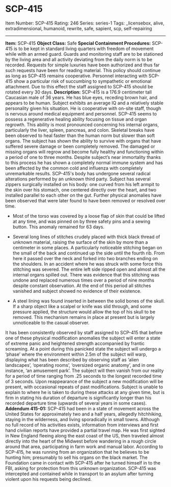 # SCP-415
Item Number: SCP-415
Rating: 246
Series: series-1
Tags: _licensebox, alive, extradimensional, humanoid, rewrite, safe, sapient, scp, self-repairing

---

**Item:** SCP-415
**Object Class:** Safe
**Special Containment Procedures:** SCP-415 is to be kept in standard living quarters with freedom of movement while with an armed guard. Guards and monitoring staff are to be stationed by the living area and all activity deviating from the daily norm is to be recorded. Requests for simple luxuries have been authorized and thus far such requests have been for reading material. This policy should continue as long as SCP-415 remains cooperative. Personnel interacting with SCP-415 show a particular risk of succumbing to sympathetic or emotional attachment. Due to this effect the staff assigned to SCP-415 should be rotated every 30 days.
**Description:** SCP-415 is a 176.9 centimeter tall Caucasian male of 36 years. He has blue eyes, receding brown hair, and appears to be human. Subject exhibits an average IQ and a relatively stable personality given his situation. He is cooperative with on-site staff, though is nervous around medical equipment and personnel.
SCP-415 seems to possess a regenerative healing ability focusing on tissue and organ regrowth. This ability is most pronounced concerning his internal organs, particularly the liver, spleen, pancreas, and colon. Skeletal breaks have been observed to heal faster than the human norm but slower than soft organs. The subject has shown the ability to survive with organs that have suffered severe damage or been completely removed. The damaged or missing organs will regrow and become fully healthy and functioning within a period of one to three months. Despite subject’s near immortality thanks to this process he has shown a completely normal immune system and has been affected by the common cold and influenza with completely unremarkable results.
SCP-415's body has undergone several radical alterations performed by an unknown third party. Subject has several zippers surgically installed on his body: one curved from his left armpit to the skin over his stomach, one centered directly over the heart, and two installed parallel to each other on the gut. Further physical anomalies have been observed that were later found to have been removed or resolved over time.
  * Most of the torso was covered by a loose flap of skin that could be lifted at any time, and was pinned on by three safety pins and a sewing button. This anomaly remained for 63 days.

  * Several long lines of stitches crudely placed with thick black thread of unknown material, raising the surface of the skin by more than a centimeter in some places. A particularly noticeable stitching began on the small of the back and continued up the side until the fourth rib. From here it passed over the neck and forked into two branches ending on the shoulders. In an accident where he was struck with some force this stitching was severed. The entire left side ripped open and almost all the internal organs spilled out. There was evidence that this stitching was undone and replaced numerous times over a period of nine months despite constant observation. At the end of this period all stitches vanished and subject showed no evidence of their existence.

  * A steel lining was found inserted in between the solid bones of the skull. If a sharp object like a scalpel or knife was slid through, and some pressure applied, the structure would allow the top of his skull to be removed. This mechanism remains in place at present but is largely unnoticeable to the casual observer.

It has been consistently observed by staff assigned to SCP-415 that before one of these physical modification anomalies the subject will enter a state of extreme panic and heightened strength accompanied by frantic screaming. At a point during this panicked state the subject will undergo a ‘phase’ where the environment within 2.5m of the subject will warp, displaying what has been described by observing staff as ‘alien landscapes’, ‘operating rooms’, ‘oversized organic anatomy’, and in one instance, ‘an amusement park’. The subject will then vanish from our reality for a period of time ranging from .25 seconds to the longest recorded time of 3 seconds.
Upon reappearance of the subject a new modification will be present, with occasional repeats of past modifications. Subject is unable to explain to where he is taken to during these attacks at any given time, but is firm in stating his duration of departure is significantly longer than his recorded departure time (upwards of several years in some cases).
**Addendum 415-01:** SCP-415 had been in a state of movement across the United States for approximately two and a half years, allegedly hitchhiking, staying in the wilderness, and living sporadically in small towns. Although no full record of his activities exists, information from interviews and first hand civilian reports have provided a partial travel map. He was first sighted in New England fleeing along the east coast of the US, then traveled almost directly into the heart of the Midwest before wandering in a rough circle around that area, participating in farm work and manual labor. According to SCP-415, he was running from an organization that he believes to be hunting him; presumably to sell his organs on the black market. The Foundation came in contact with SCP-415 after he turned himself in to the FBI, asking for protection from this unknown organization. SCP-415 was intercepted and contained while in transport to an asylum after turning violent upon his requests being declined.